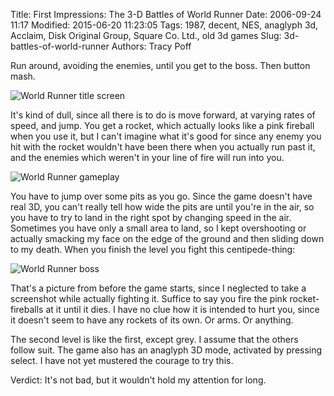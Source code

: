 Title: First Impressions: The 3-D Battles of World Runner
Date: 2006-09-24 11:17
Modified: 2015-06-20 11:23:05
Tags: 1987, decent, NES, anaglyph 3d, Acclaim, Disk Original Group, Square Co. Ltd., old 3d games
Slug: 3d-battles-of-world-runner
Authors: Tracy Poff

Run around, avoiding the enemies, until you get to the boss. Then button mash.

![World Runner title screen]({filename}../images/3-D-Battles-of-World-Runner_01.png)

It's kind of dull, since all there is to do is move forward, at varying rates of speed, and jump. You get a rocket, which actually looks like a pink fireball when you use it, but I can't imagine what it's good for since any enemy you hit with the rocket wouldn't have been there when you actually run past it, and the enemies which weren't in your line of fire will run into you.

![World Runner gameplay]({filename}../images/3-D-Battles-of-World-Runner_02.png)

You have to jump over some pits as you go. Since the game doesn't have real 3D, you can't really tell how wide the pits are until you're in the air, so you have to try to land in the right spot by changing speed in the air. Sometimes you have only a small area to land, so I kept overshooting or actually smacking my face on the edge of the ground and then sliding down to my death. When you finish the level you fight this centipede-thing:

![World Runner boss]({filename}../images/3-D-Battles-of-World-Runner_03.png)

That's a picture from before the game starts, since I neglected to take a screenshot while actually fighting it. Suffice to say you fire the pink rocket-fireballs at it until it dies. I have no clue how it is intended to hurt you, since it doesn't seem to have any rockets of its own. Or arms. Or anything.

The second level is like the first, except grey. I assume that the others follow suit. The game also has an anaglyph 3D mode, activated by pressing select. I have not yet mustered the courage to try this.

Verdict: It's not bad, but it wouldn't hold my attention for long.
